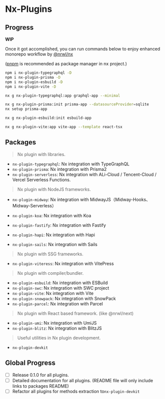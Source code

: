# Nx-Plugins

## Progress

**WIP**

Once it got accomplished, you can run commands below to enjoy enhanced monorepo workflow by [@nrwl/nx](https://nx.dev/)

([pnpm](https://github.com/pnpm/pnpm) is recommended as package manager in nx project.)

```bash
npm i nx-plugin-typegraphql -D
npm i nx-plugin-prisma -D
npm i nx-plugin-esbuild -D
npm i nx-plugin-vite -D

nx g nx-plugin-typegraphql:app graphql-app --minimal

nx g nx-plugin-prisma:init prisma-app --datasourceProvider=sqlite
nx setup prisma-app

nx g nx-plugin-esbuild:init esbuild-app

nx g nx-plugin-vite:app vite-app --template react-tsx
```

## Packages

> Nx plugin with libraries.

- `nx-plugin-typegraphql`: Nx integration with TypeGraphQL
- `nx-plugin-prisma`: Nx integration with Prisma2
- `nx-plugin-serverless`: Nx integration with ALi-Cloud / Tencent-Cloud / Vercel Serverless Functions.

> Nx plugin with NodeJS frameworks.

- `nx-plugin-midway`: Nx integration with MidwayJS（Midway-Hooks、Midway-Serverless）

- `nx-plugin-koa`: Nx integration with Koa

- `nx-plugin-fastify`: Nx integration with Fastify

- `nx-plugin-hapi`: Nx integration with Hapi

- `nx-plugin-sails`: Nx integration with Sails

> Nx plugin with SSG frameworks.

- `nx-plugin-viteress`: Nx integration with VitePress

> Nx plugin with compiler/bundler.

- `nx-plugin-esbuild`: Nx integration with ESBuild
- `nx-plugin-swc`: Nx integration with SWC project
- `nx-plugin-vite`: Nx integration with Vite
- `nx-plugin-snowpack`: Nx integration with SnowPack
- `nx-plugin-parcel`: Nx integration with Parcel

> Nx plugin with React based framework. (like @nrwl/next)

- `nx-plugin-umi`: Nx integration with UmiJS
- `nx-plugin-blitz`: Nx integration with BlitzJS

> Useful utilities in Nx plugin development.

- `nx-plugin-devkit`

###

## Global Progress

- [ ] Release 0.1.0 for all plugins.
- [ ] Detailed documentation for all plugins. (README file will only include links to packages README)
- [ ] Refactor all plugins for methods extraction to`nx-plugin-devkit`
